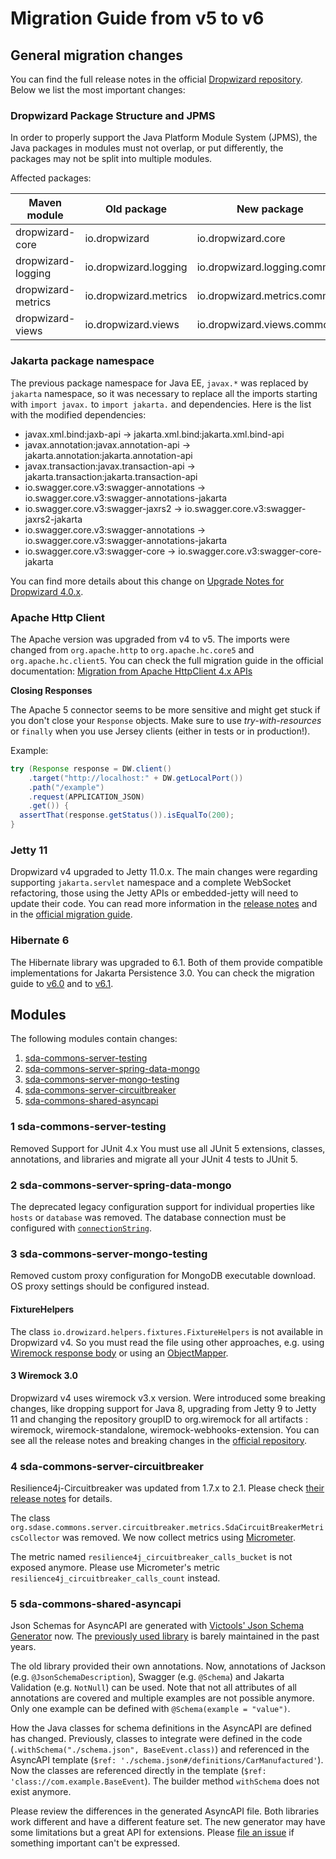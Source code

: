 # Migration Guide from v5 to v6

## General migration changes

You can find the full release notes in the
official [Dropwizard repository](https://github.com/dropwizard/dropwizard/releases/tag/v4.0.0).
Below we list the most important changes:

### Dropwizard Package Structure and JPMS

In order to properly support the Java Platform Module System (JPMS), the Java packages in modules
must not overlap, or put differently, the packages may not be split into multiple modules.

Affected packages:

| Maven module       | Old package           | New package                  |
|--------------------|-----------------------|------------------------------|
| dropwizard-core    | io.dropwizard         | io.dropwizard.core           |
| dropwizard-logging | io.dropwizard.logging | io.dropwizard.logging.common |
| dropwizard-metrics | io.dropwizard.metrics | io.dropwizard.metrics.common |
| dropwizard-views   | io.dropwizard.views   | io.dropwizard.views.common   |

### Jakarta package namespace

The previous package namespace for Java EE, `javax.*` was replaced by `jakarta` namespace, so it was
necessary to replace all the imports starting with `import javax.` to `import jakarta.` and
dependencies.
Here is the list with the modified dependencies:

- javax.xml.bind:jaxb-api -> jakarta.xml.bind:jakarta.xml.bind-api
- javax.annotation:javax.annotation-api -> jakarta.annotation:jakarta.annotation-api
- javax.transaction:javax.transaction-api -> jakarta.transaction:jakarta.transaction-api
- io.swagger.core.v3:swagger-annotations -> io.swagger.core.v3:swagger-annotations-jakarta
- io.swagger.core.v3:swagger-jaxrs2 -> io.swagger.core.v3:swagger-jaxrs2-jakarta
- io.swagger.core.v3:swagger-annotations -> io.swagger.core.v3:swagger-annotations-jakarta
- io.swagger.core.v3:swagger-core -> io.swagger.core.v3:swagger-core-jakarta

You can find more details about this change
on [Upgrade Notes for Dropwizard 4.0.x](https://www.dropwizard.io/en/latest/manual/upgrade-notes/upgrade-notes-4_0_x.html#transition-to-jakarta-ee).

### Apache Http Client

The Apache version was upgraded from v4 to v5.
The imports were changed from `org.apache.http` to `org.apache.hc.core5`
and `org.apache.hc.client5`.
You can check the full migration guide in the
official
documentation: [Migration from Apache HttpClient 4.x APIs](https://hc.apache.org/httpcomponents-client-5.2.x/migration-guide/preparation.html)

**Closing Responses**

The Apache 5 connector seems to be more sensitive and might get stuck if you don't
close your `Response` objects. Make sure to use *try-with-resources* or
`finally` when you use Jersey clients (either in tests or in production!). 

Example:

```java
try (Response response = DW.client()
    .target("http://localhost:" + DW.getLocalPort())
    .path("/example")
    .request(APPLICATION_JSON)
    .get()) {
  assertThat(response.getStatus()).isEqualTo(200);
}
```

### Jetty 11

Dropwizard v4 upgraded to Jetty 11.0.x. The main changes were regarding supporting `jakarta.servlet`
namespace and a complete WebSocket refactoring, those using the Jetty APIs or embedded-jetty will
need to update their code.
You can read more information in
the [release notes](https://github.com/jetty/jetty.project/releases/tag/jetty-11.0.0) and in
the [official migration guide](https://eclipse.dev/jetty/documentation/jetty-11/programming-guide/index.html#pg-migration-94-to-10).

### Hibernate 6
The Hibernate library was upgraded to 6.1. Both of them provide compatible implementations for Jakarta Persistence 3.0.
You can check the migration guide
to [v6.0](https://github.com/hibernate/hibernate-orm/blob/6.0/migration-guide.adoc#60-migration-guide)
and
to [v6.1](https://github.com/hibernate/hibernate-orm/blob/6.1/migration-guide.adoc#61-migration-guide).

## Modules
The following modules contain changes:

1. [sda-commons-server-testing](#1-sda-commons-server-testing)
2. [sda-commons-server-spring-data-mongo](#2-sda-commons-server-spring-data-mongo)
3. [sda-commons-server-mongo-testing](#3-sda-commons-server-mongo-testing)
4. [sda-commons-server-circuitbreaker](#4-sda-commons-server-circuitbreaker)
5. [sda-commons-shared-asyncapi](#5-sda-commons-shared-asyncapi)

### 1 sda-commons-server-testing

Removed Support for JUnit 4.x
You must use all JUnit 5 extensions, classes, annotations, and libraries and migrate all your JUnit
4 tests to JUnit 5.

### 2 sda-commons-server-spring-data-mongo

The deprecated legacy configuration support for individual properties like `hosts` or `database` was
removed. The database connection must be configured with [`connectionString`](https://www.mongodb.com/docs/manual/reference/connection-string/).

### 3 sda-commons-server-mongo-testing

Removed custom proxy configuration for MongoDB executable download.
OS proxy settings should be configured instead.

#### FixtureHelpers

The class `io.drowizard.helpers.fixtures.FixtureHelpers` is not available in Dropwizard v4. So
you must read the file using other approaches, e.g.
using [Wiremock response body](https://wiremock.org/docs/stubbing/#specifying-the-response-body) or
using an [ObjectMapper](https://www.baeldung.com/jackson-object-mapper-tutorial).

#### 3 Wiremock 3.0

Dropwizard v4 uses wiremock v3.x version. Were introduced some breaking changes, like dropping
support for Java 8,
upgrading from Jetty 9 to Jetty 11 and changing the repository groupID to org.wiremock for all
artifacts : wiremock, wiremock-standalone, wiremock-webhooks-extension.
You can see all the release notes and breaking changes in
the [official repository](https://github.com/wiremock/wiremock/releases/3.0.0). 

### 4 sda-commons-server-circuitbreaker

Resilience4j-Circuitbreaker was updated from 1.7.x to 2.1.
Please check [their release notes](https://github.com/resilience4j/resilience4j/blob/master/RELEASENOTES.adoc#version-200) for details.

The class `org.sdase.commons.server.circuitbreaker.metrics.SdaCircuitBreakerMetricsCollector` was removed. 
We now collect metrics using [Micrometer](https://micrometer.io/).

The metric named `resilience4j_circuitbreaker_calls_bucket` is not exposed anymore.
Please use Micrometer's metric `resilience4j_circuitbreaker_calls_count` instead.

### 5 sda-commons-shared-asyncapi

Json Schemas for AsyncAPI are generated with
[Victools' Json Schema Generator](https://github.com/victools/jsonschema-generator) now.
The [previously used library](https://github.com/mbknor/mbknor-jackson-jsonSchema) is barely
maintained in the past years.

The old library provided their own annotations.
Now, annotations of Jackson (e.g. `@JsonSchemaDescription`), Swagger (e.g. `@Schema`) and Jakarta
Validation (e.g. `NotNull`) can be used.
Note that not all attributes of all annotations are covered and multiple examples are not possible
anymore.
Only one example can be defined with `@Schema(example = "value")`.

How the Java classes for schema definitions in the AsyncAPI are defined has changed.
Previously, classes to integrate were defined in the code
(`.withSchema("./schema.json", BaseEvent.class)`) and referenced in the AsyncAPI template
(`$ref: './schema.json#/definitions/CarManufactured'`).
Now the classes are referenced directly in the template (`$ref: 'class://com.example.BaseEvent`).
The builder method `withSchema` does not exist anymore.

Please review the differences in the generated AsyncAPI file.
Both libraries work different and have a different feature set.
The new generator may have some limitations but a great API for extensions.
Please [file an issue](https://github.com/SDA-SE/sda-dropwizard-commons/issues) if something
important can't be expressed.